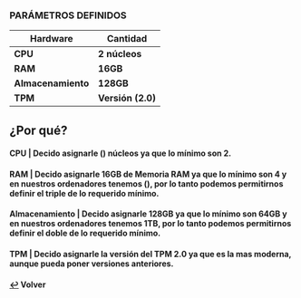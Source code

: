 ### **PARÁMETROS DEFINIDOS**
| **Hardware** | **Cantidad** |
|--------------------|------------|
| **CPU** | **2 núcleos** |
| **RAM** | **16GB** |
| **Almacenamiento** | **128GB** |
| **TPM** | **Versión (2.0)**|

###

## **¿Por qué?**

#### **CPU | Decido asignarle () núcleos ya que lo mínimo son 2.**

#### **RAM | Decido asignarle 16GB de Memoria RAM ya que lo mínimo son 4 y en nuestros ordenadores tenemos (), por lo tanto podemos permitirnos definir el triple de lo requerido mínimo.**

#### **Almacenamiento | Decido asignarle 128GB ya que lo mínimo son 64GB y en nuestros ordenadores tenemos 1TB, por lo tanto podemos permitirnos definir el doble de lo requerido mínimo.**

#### **TPM | Decido asignarle la versión del TPM 2.0 ya que es la mas moderna, aunque pueda poner versiones anteriores.**
#### [:leftwards_arrow_with_hook:](..) Volver
